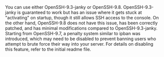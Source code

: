 You can use either OpenSSH-9.3-janky or OpenSSH-9.8. OpenSSH-9.3-janky is guaranteed to work but has an issue where it gets stuck at "activating" on startup, though it still allows SSH access to the console. On the other hand, OpenSSH-9.8 does not have this issue, has been correctly patched, and has minimal modifications compared to OpenSSH-9.3-janky. Starting from OpenSSH-9.7, a penalty system similar to ipban was introduced, which may need to be disabled to prevent banning users who attempt to brute force their way into your server. For details on disabling this feature, refer to the initial readme file.